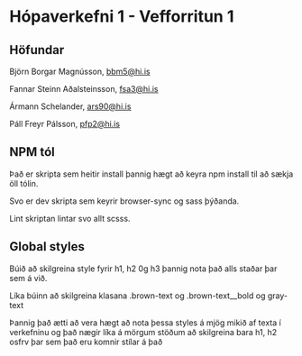 # Hópaverkefni 1 - Vefforritun 1

## Höfundar

Björn Borgar Magnússon, [bbm5@hi.is](mailto:bbm5@hi.is)

Fannar Steinn Aðalsteinsson, [fsa3@hi.is](mailto:fsa3@hi.is)

Ármann Schelander, [ars90@hi.is](mailto:ars90@hi.is)

Páll Freyr Pálsson, [pfp2@hi.is](mailto:pfp2@hi.is)

## NPM tól

Það er skripta sem heitir install þannig hægt að keyra npm install til að sækja öll tólin.

Svo er dev skripta sem keyrir browser-sync og sass þýðanda.

Lint skriptan lintar svo allt scsss.

## Global styles

Búið að skilgreina style fyrir h1, h2 0g h3 þannig nota það alls staðar þar sem á við.

Líka búinn að skilgreina klasana .brown-text og .brown-text__bold og gray-text

Þannig það ætti að vera hægt að nota þessa styles á mjög mikið af texta í verkefninu og það nægir líka á mörgum stöðum að skilgreina bara h1, h2 osfrv þar sem það eru komnir stílar á það
